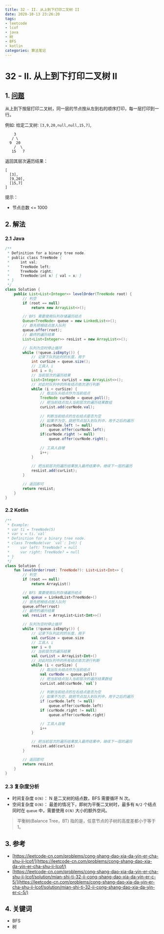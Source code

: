 ```yaml
---
title: 32 - II. 从上到下打印二叉树 II
date: 2020-10-13 23:26:20
tags:
- leetcode
- lcof
- java
- 树
- BFS
- kotlin
categories: 算法笔记
---
```

# 32 - II. 从上到下打印二叉树 II

## 1. [问题](https://leetcode-cn.com/problems/cong-shang-dao-xia-da-yin-er-cha-shu-ii-lcof/)
从上到下按层打印二叉树，同一层的节点按从左到右的顺序打印，每一层打印到一行。

<!--more-->

例如:
给定二叉树: `[3,9,20,null,null,15,7]`,
```
    3
   / \
  9  20
    /  \
   15   7
```

返回其层次遍历结果：
```
[
  [3],
  [9,20],
  [15,7]
]
```

提示：

- 节点总数 <= 1000


## 2. 解法

### 2.1 Java
```java
/**
 * Definition for a binary tree node.
 * public class TreeNode {
 *     int val;
 *     TreeNode left;
 *     TreeNode right;
 *     TreeNode(int x) { val = x; }
 * }
 */
class Solution {
    public List<List<Integer>> levelOrder(TreeNode root) {
        // 判空
        if (root == null)
            return new ArrayList<>();

        // BFS 需要使用队列存储遍历结点
        Queue<TreeNode> queue = new LinkedList<>();
        // 首先把根结点放入队列
        queue.offer(root);
        // 最终的遍历结果
        List<List<Integer>> resList = new ArrayList<>();

        // 队列为空时停止循环
        while (!queue.isEmpty()) {
            // 记录下队列此时的长度，用于
            int curSize = queue.size();
            // 工具人 i
            int i = 0;
            // 当前层次的遍历结果
            List<Integer> curList = new ArrayList<>();
            // 对此时队列中的所有结点依次进行判断
            while (i < curSize) {
                // 取出队头结点作为当前结点
                TreeNode curNode = queue.poll();
                // 把当前结点加入当前层次的遍历结果数组
                curList.add(curNode.val);
                
                // 判断当前结点的左右结点是否为空
                // 如果不为空，就把节点加入到队列中，用于之后的遍历
                if(curNode.left != null)
                    queue.offer(curNode.left);
                if(curNode.right != null)
                    queue.offer(curNode.right);
                
                // 工具人自增
                i++;
            }
            
            // 把当前层次的遍历结果放入最终结果中，继续下一层的遍历
            resList.add(curList);
        }

        // 返回即可
        return resList;
    }
}
```

### 2.2 Kotlin
```kotlin
/**
 * Example:
 * var ti = TreeNode(5)
 * var v = ti.`val`
 * Definition for a binary tree node.
 * class TreeNode(var `val`: Int) {
 *     var left: TreeNode? = null
 *     var right: TreeNode? = null
 * }
 */
class Solution {
    fun levelOrder(root: TreeNode?): List<List<Int>> {
        // 判空
        if (root == null)
            return ArrayList()

        // BFS 需要使用队列存储遍历结点
        val queue = LinkedList<TreeNode>()
        // 首先把根结点放入队列
        queue.offer(root)
        // 最终的遍历结果
        val resList = ArrayList<List<Int>>()

        // 队列为空时停止循环
        while (!queue.isEmpty()) {
            // 记录下队列此时的长度，用于
            val curSize = queue.size
            // 工具人 i
            var i = 0
            // 当前层次的遍历结果
            val curList = ArrayList<Int>()
            // 对此时队列中的所有结点依次进行判断
            while (i < curSize) {
                // 取出队头结点作为当前结点
                val curNode = queue.poll()
                // 把当前结点加入当前层次的遍历结果数组
                curList.add(curNode.`val`)

                // 判断当前结点的左右结点是否为空
                // 如果不为空，就把节点加入到队列中，用于之后的遍历
                if (curNode.left != null)
                    queue.offer(curNode.left)
                if (curNode.right != null)
                    queue.offer(curNode.right)

                // 工具人自增
                i++
            }

            // 把当前层次的遍历结果放入最终结果中，继续下一层的遍历
            resList.add(curList)
        }

        // 返回即可
        return resList
    }
}
```

### 2.3 复杂度分析

- 时间复杂度 `O(N)`： N 是二叉树的结点数，BFS 需要循环 N 次。
- 空间复杂度 `O(N)`： 最差的情况下，即树为平衡二叉树时，最多有 `N/2` 个结点同时在 `queue` 中，需要使用 `O(N)` 大小的额外空间。

> 平衡树(Balance Tree，BT) 指的是，任意节点的子树的高度差都小于等于1。

## 3. 参考

- [https://leetcode-cn.com/problems/cong-shang-dao-xia-da-yin-er-cha-shu-ii-lcof/](https://leetcode-cn.com/problems/cong-shang-dao-xia-da-yin-er-cha-shu-ii-lcof/)
- [https://leetcode-cn.com/problems/cong-shang-dao-xia-da-yin-er-cha-shu-ii-lcof/solution/mian-shi-ti-32-ii-cong-shang-dao-xia-da-yin-er-c-5/](https://leetcode-cn.com/problems/cong-shang-dao-xia-da-yin-er-cha-shu-ii-lcof/solution/mian-shi-ti-32-ii-cong-shang-dao-xia-da-yin-er-c-5/)

## 4. 关键词

- BFS
- 树